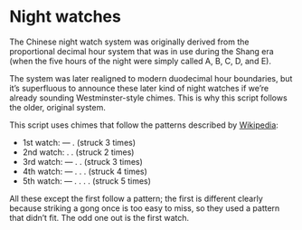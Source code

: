 Night watches
=============
The Chinese night watch system was originally derived
from the proportional decimal hour system
that was in use during the Shang era
(when the five hours of the night were simply called A, B, C, D, and E).

The system was later realigned to modern duodecimal hour boundaries,
but it’s superfluous to announce these later kind of night watches
if we’re already sounding Westminster-style chimes.
This is why this script follows the older, original system.

This script uses chimes that follow the patterns described by
[Wikipedia](https://zh.wikipedia.org/wiki/打更):

- 1st watch: — . (struck 3 times)
- 2nd watch: . . (struck 2 times)
- 3rd watch: — . . (struck 3 times)
- 4th watch: — . . . (struck 4 times)
- 5th watch: — . . . . (struck 5 times)

All these except the first follow a pattern; the first is different
clearly because striking a gong once is too easy to miss,
so they used a pattern that didn’t fit.
The odd one out is the first watch.

